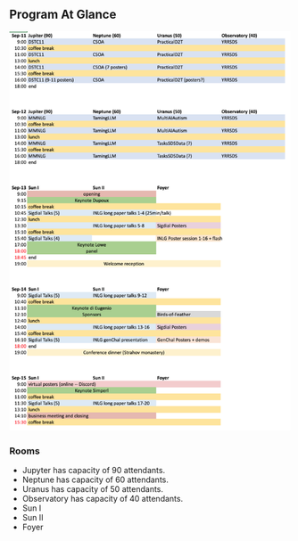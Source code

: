 

## Program At Glance

![Program at Glance as png](/static/images/program_od_consolidated_08_17.png)


### Rooms
- Jupyter has capacity of 90 attendants.
- Neptune has capacity of 60 attendants.
- Uranus has capacity of 50 attendants.
- Observatory has capacity of 40 attendants.
- Sun I
- Sun II
- Foyer
